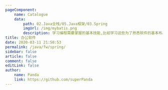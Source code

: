 ```yaml
---
pageComponent:
    name: Catalogue
    data:
        path: 02.Java全栈/05.Java框架/03.Spring
        imgUrl: /img/mybatis.png
        description: 学习编程需要掌握的基本技能,比如学习这些为了熟悉软件的基本布局与使用,键盘的熟练操作,各种快捷键的熟练
title: 办公软件
date: 2020-03-11 21:50:53
permalink: /java/fw/spring/
sidebar: false
article: false
comment: false
editLink: false
author:
    name: Panda
    link: https://github.com/superPanda
---
```


